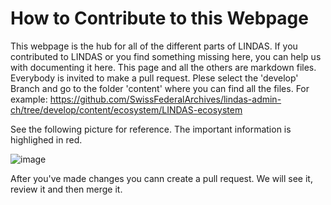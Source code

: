 # How to Contribute to this Webpage

This webpage is the hub for all of the different parts of LINDAS. If you contributed to LINDAS or you find something missing here, you can help us with documenting it here. This page and all the others are markdown files. Everybody is invited to make a pull request. Plese select the 'develop' Branch and go to the folder 'content' where you can find all the files. For example: https://github.com/SwissFederalArchives/lindas-admin-ch/tree/develop/content/ecosystem/LINDAS-ecosystem

See the following picture for reference. The important information is highlighed in red.

![image](https://github.com/user-attachments/assets/c334e40b-4ba0-48bc-8821-bb5f920d0715)

After you've made changes you cann create a pull request. We will see it, review it and then merge it.
